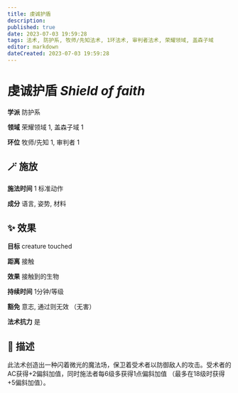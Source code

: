 ```yaml
---
title: 虔诚护盾
description: 
published: true
date: 2023-07-03 19:59:28
tags: 法术, 防护系, 牧师/先知法术, 1环法术, 审判者法术, 荣耀领域, 盖森子域
editor: markdown
dateCreated: 2023-07-03 19:59:28
---
```


# **虔诚护盾** *Shield of faith*

**学派** 防护系 

**领域** 荣耀领域 1, 盖森子域 1

**环位** 牧师/先知 1, 审判者 1

## 🪄 施放

**施法时间** 1 标准动作

**成分** 语言, 姿势, 材料

## ✨ 效果 

**目标** creature touched 

**距离** 接触 

**效果** 接触到的生物 

**持续时间** 1分钟/等级 

**豁免** 意志, 通过则无效 （无害）

**法术抗力** 是

## 📖 描述

此法术创造出一种闪着微光的魔法场，保卫着受术者以防御敌人的攻击。受术者的AC获得+2偏斜加值，同时施法者每6级多获得1点偏斜加值 （最多在18级时获得+5偏斜加值）。
    